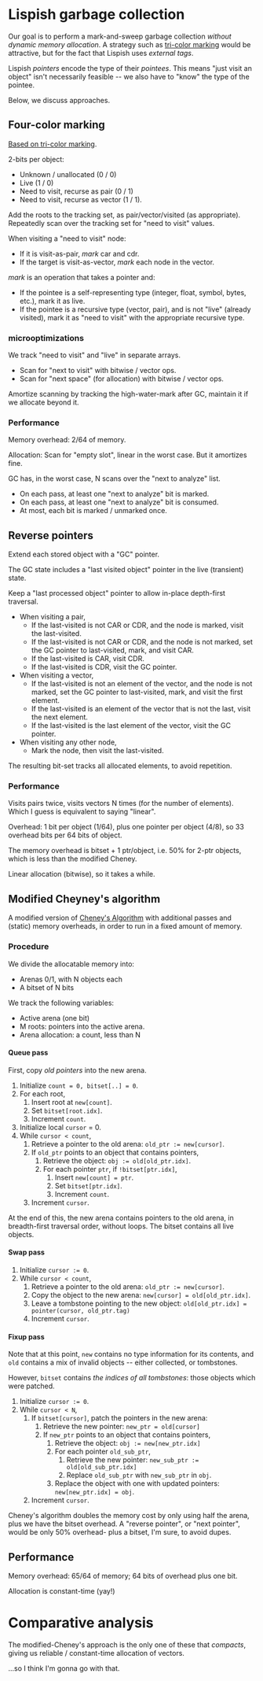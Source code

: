 # Lispish garbage collection

Our goal is to perform a mark-and-sweep garbage collection _without dynamic memory allocation_.
A strategy such as [tri-color marking](https://en.wikipedia.org/wiki/Tracing_garbage_collection)
would be attractive, but for the fact that Lispish uses _external tags_.

Lispish _pointers_ encode the type of their _pointees_.
This means "just visit an object" isn't necessarily feasible -- we also have to "know"
the type of the pointee.

Below, we discuss approaches.

## Four-color marking

[Based on tri-color marking](https://en.wikipedia.org/wiki/Tracing_garbage_collection#Tri-color_marking).

2-bits per object:

- Unknown / unallocated (0 / 0)
- Live (1 / 0)
- Need to visit, recurse as pair (0 / 1)
- Need to visit, recurse as vector (1 / 1).

Add the roots to the tracking set, as pair/vector/visited (as appropriate).
Repeatedly scan over the tracking set for "need to visit" values.

When visiting a "need to visit" node:
- If it is visit-as-pair, _mark_ car and cdr.
- If the target is visit-as-vector, _mark_ each node in the vector.

_mark_ is an operation that takes a pointer and:

- If the pointee is a self-representing type (integer, float, symbol, bytes, etc.),
  mark it as live.
- If the pointee is a recursive type (vector, pair),
  and is not "live" (already visited),
  mark it as "need to visit" with the appropriate recursive type.

### microoptimizations

We track "need to visit" and "live" in separate arrays.
- Scan for "next to visit" with bitwise / vector ops.
- Scan for "next space" (for allocation) with bitwise / vector ops.

Amortize scanning by tracking the high-water-mark after GC,
maintain it if we allocate beyond it.

### Performance

Memory overhead: 2/64 of memory.

Allocation: Scan for "empty slot", linear in the worst case.
But it amortizes fine.

GC has, in the worst case, N scans over the "next to analyze" list.
- On each pass, at least one "next to analyze" bit is marked.
- On each pass, at least one "next to analyze" bit is consumed.
- At most, each bit is marked / unmarked once.

## Reverse pointers

Extend each stored object with a "GC" pointer.

The GC state includes a "last visited object" pointer
in the live (transient) state.

Keep a "last processed object" pointer to allow in-place depth-first traversal.

- When visiting a pair,
  - If the last-visited is not CAR or CDR, and the node is marked, visit the last-visited.
  - If the last-visited is not CAR or CDR, and the node is not marked, set the GC pointer to last-visited, mark, and visit CAR.
  - If the last-visited is CAR, visit CDR.
  - If the last-visited is CDR, visit the GC pointer.
- When visiting a vector,
  - If the last-visited is not an element of the vector, and the node is not marked, set the GC pointer to last-visited, mark, and visit the first element.
  - If the last-visited is an element of the vector that is not the last, visit the next element.
  - If the last-visited is the last element of the vector, visit the GC pointer.
- When visiting any other node,
  - Mark the node, then visit the last-visited.

The resulting bit-set tracks all allocated elements,
to avoid repetition.

### Performance

Visits pairs twice, visits vectors N times (for the number of elements).
Which I guess is equivalent to saying "linear".

Overhead: 1 bit per object (1/64), plus one pointer per object (4/8),
so 33 overhead bits per 64 bits of object.

The memory overhead is bitset + 1 ptr/object, i.e. 50% for 2-ptr objects,
which is less than the modified Cheney.

Linear allocation (bitwise), so it takes a while.

## Modified Cheyney's algorithm

A modified version of [Cheney's Algorithm](https://en.wikipedia.org/wiki/Cheney%27s_algorithm)
with additional passes and (static) memory overheads, in order to run in a fixed amount of memory.

### Procedure 

We divide the allocatable memory into:
- Arenas 0/1, with N objects each
- A bitset of N bits

We track the following variables:
- Active arena (one bit)
- M roots: pointers into the active arena.
- Arena allocation: a count, less than N

#### Queue pass

First, copy _old pointers_ into the new arena.

1. Initialize `count = 0, bitset[..] = 0`.
2. For each root,
   1. Insert root at `new[count]`.
   2. Set `bitset[root.idx]`.
   3. Increment `count`.
3. Initialize local `cursor` = 0.
4. While `cursor < count`,
   1. Retrieve a pointer to the old arena: `old_ptr := new[cursor]`.
   2. If `old_ptr` points to an object that contains pointers,
      1. Retrieve the object: `obj := old[old_ptr.idx]`.
      2. For each pointer `ptr`, if `!bitset[ptr.idx]`,
         1. Insert `new[count] = ptr`.
         2. Set `bitset[ptr.idx]`.
         3. Increment `count`.
   3. Increment `cursor`.

At the end of this, the new arena contains pointers to the old
arena, in breadth-first traversal order, without loops.
The bitset contains all live objects.

#### Swap pass

1. Initialize `cursor := 0`.
2. While `cursor < count`,
   1. Retrieve a pointer to the old arena: `old_ptr := new[cursor]`.
   2. Copy the object to the new arena: `new[cursor] = old[old_ptr.idx]`.
   3. Leave a tombstone pointing to the new object: `old[old_ptr.idx] = pointer(cursor, old_ptr.tag)`
   4. Increment `cursor`.

#### Fixup pass

Note that at this point, `new` contains no type information for its contents,
and `old` contains a mix of invalid objects -- either collected, or tombstones.

However, `bitset` contains _the indices of all tombstones_: those objects
which were patched.

1. Initialize `cursor := 0`.
2. While `cursor < N`,
   1. If `bitset[cursor]`, patch the pointers in the new arena:
      1. Retrieve the new pointer: `new_ptr = old[cursor]`
      2. If `new_ptr` points to an object that contains pointers,
         1. Retrieve the object: `obj := new[new_ptr.idx]`
         2. For each pointer `old_sub_ptr`,
             1. Retrieve the new pointer: `new_sub_ptr := old[old_sub_ptr.idx]`
             2. Replace `old_sub_ptr` with `new_sub_ptr` in `obj`.
         3. Replace the object with one with updated pointers: `new[new_ptr.idx] = obj`.
   2. Increment `cursor`.

Cheney's algorithm doubles the memory cost by only using half the arena,
plus we have the bitset overhead. A "reverse pointer", or "next pointer",
would be only 50% overhead- plus a bitset, I'm sure, to avoid dupes.

## Performance

Memory overhead: 65/64 of memory; 64 bits of overhead plus one bit.

Allocation is constant-time (yay!)


# Comparative analysis

The modified-Cheney's approach is the only one of these that _compacts_,
giving us reliable / constant-time allocation of vectors.

...so I think I'm gonna go with that.

